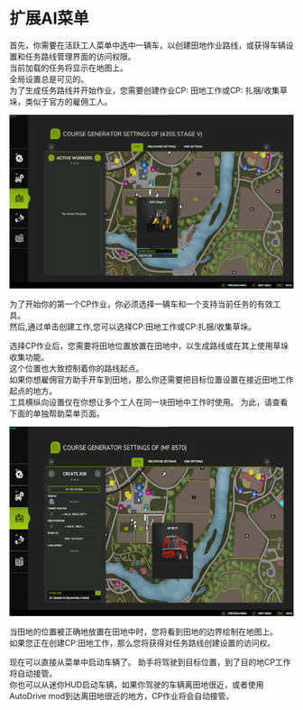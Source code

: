 # 扩展AI菜单

  
首先，你需要在活跃工人菜单中选中一辆车，以创建田地作业路线，或获得车辆设置和任务路线管理界面的访问权限。  
当前加载的任务将显示在地图上。  
全局设置总是可见的。  
为了生成任务路线并开始作业，您需要创建作业CP: 田地工作或CP: 扎捆/收集草垛，类似于官方的雇佣工人。  


![Image](../assets/images/startjobmenuhelp_0_0_1024_895.png)

  
为了开始你的第一个CP作业，你必须选择一辆车和一个支持当前任务的有效工具。  
然后,通过单击创建工作,您可以选择CP:田地工作或CP:扎捆/收集草垛。  


  
选择CP作业后，您需要将田地位置放置在田地中，以生成路线或在其上使用草垛收集功能。  
这个位置也大致控制着你的路线起点。  
如果你想雇佣官方助手开车到田地，那么你还需要把目标位置设置在接近田地工作起点的地方。  
工具横纵向设置仅在你想让多个工人在同一块田地中工作时使用。 为此，请查看下面的单独帮助菜单页面。   


![Image](../assets/images/readyjobmenuhelp_0_0_765_510.png)

  
当田地的位置被正确地放置在田地中时，您将看到田地的边界绘制在地图上。  
如果您正在创建CP:田地工作，那么您将获得对任务路线创建设置的访问权。   


  
现在可以直接从菜单中启动车辆了。 助手将驾驶到目标位置，到了目的地CP工作将自动接管。  
你也可以从迷你HUD启动车辆，如果你驾驶的车辆离田地很近，或者使用AutoDrive mod到达离田地很近的地方，CP作业将会自动接管。  


